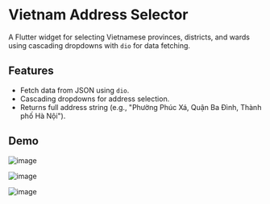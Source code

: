 # Vietnam Address Selector

A Flutter widget for selecting Vietnamese provinces, districts, and wards using cascading dropdowns with `dio` for data fetching.

## Features
- Fetch data from JSON using `dio`.
- Cascading dropdowns for address selection.
- Returns full address string (e.g., "Phường Phúc Xá, Quận Ba Đình, Thành phố Hà Nội").

## Demo

![image](https://github.com/user-attachments/assets/243a04a7-3cff-457e-9192-a679d3755f3b)

![image](https://github.com/user-attachments/assets/80e656a5-92a1-4dc6-b10b-b9acd9a18ae0)

![image](https://github.com/user-attachments/assets/1173b44b-782c-4d92-9fe1-3ee4e4344efc)



